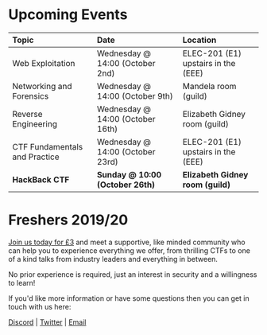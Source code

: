 # Upcoming Events

| Topic | Date | Location
|:-----------------|:----------|:-----------|
| Web Exploitation | Wednesday @ 14:00 (October 2nd) | ELEC-201 (E1) upstairs in the (EEE) |
| Networking and Forensics| Wednesday @ 14:00 (October 9th) | Mandela room (guild) |
| Reverse Engineering | Wednesday @ 14:00 (October 16th) | Elizabeth Gidney room (guild) |
| CTF Fundamentals and Practice | Wednesday @ 14:00 (October 23rd) | ELEC-201 (E1) upstairs in the (EEE) |
| __HackBack CTF__ | __Sunday @ 10:00 (October 26th)__  | __Elizabeth Gidney room (guild)__ |

# Freshers 2019/20
[Join us today for £3](https://www.liverpoolguild.org/groups/cyber-security) and meet a supportive, like minded community who can help you to experience everything we offer, from thrilling CTFs to one of a kind talks from industry leaders and everything in between.

No prior experience is required, just an interest in security and a willingness to learn!

If you'd like more information or have some questions then you can get in touch with us here:

[Discord](https://discordapp.com/invite/p6qGd3D) |
[Twitter](https://twitter.com/CyberSocUoL) |
[Email](mailto:cybersecurity@society.liverpoolguild.org)
